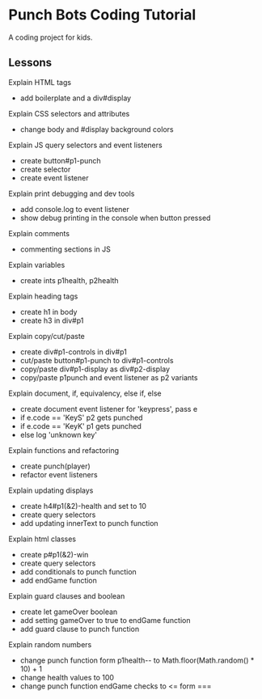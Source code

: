# Punch Bots Coding Tutorial

A coding project for kids.

## Lessons

Explain HTML tags

- add boilerplate and a div#display

Explain CSS selectors and attributes

- change body and #display background colors

Explain JS query selectors and event listeners

- create button#p1-punch
- create selector
- create event listener

Explain print debugging and dev tools

- add console.log to event listener
- show debug printing in the console when button pressed

Explain comments

- commenting sections in JS

Explain variables

- create ints p1health, p2health

Explain heading tags

- create h1 in body
- create h3 in div#p1

Explain copy/cut/paste

- create div#p1-controls in div#p1
- cut/paste button#p1-punch to div#p1-controls
- copy/paste div#p1-display as div#p2-display
- copy/paste p1punch and event listener as p2 variants

Explain document, if, equivalency, else if, else

- create document event listener for 'keypress', pass e
- if e.code == 'KeyS' p2 gets punched
- if e.code == 'KeyK' p1 gets punched
- else log 'unknown key'

Explain functions and refactoring

- create punch(player)
- refactor event listeners

Explain updating displays

- create h4#p1(&2)-health and set to 10
- create query selectors
- add updating innerText to punch function

Explain html classes

- create p#p1(&2)-win
- create query selectors
- add conditionals to punch function
- add endGame function

Explain guard clauses and boolean

- create let gameOver boolean
- add setting gameOver to true to endGame function
- add guard clause to punch function

Explain random numbers

- change punch function form p1health-- to Math.floor(Math.random() * 10) + 1
- change health values to 100
- change punch function endGame checks to <= form ===
